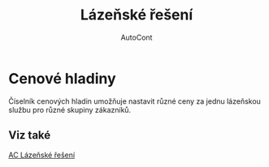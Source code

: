 ﻿---
    title: "Lázeňské řešení"
    author: AutoCont
    ms.date: 04/30/2018
    ms.topic: article
    ms.prod: dynamics-nav-2017
    ms.contentlocale: cs-cz
    ms.lasthandoff: 04/30/2018
---

# Cenové hladiny

Číselník cenových hladin umožňuje nastavit různé ceny za jednu lázeňskou službu pro různé skupiny zákazníků. 


## <a name="see-also"></a>Viz také
[AC Lázeňské řešení](ac-spa-solution.md)